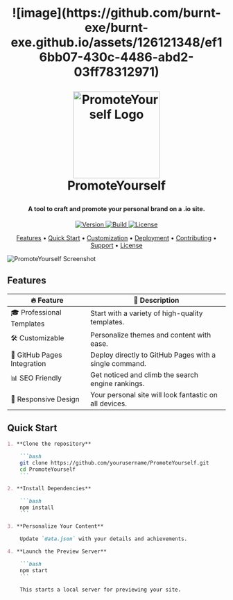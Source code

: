 <h1 align="center">
  <br> ![image](https://github.com/burnt-exe/burnt-exe.github.io/assets/126121348/ef16bb07-430c-4486-abd2-03ff78312971)

  <a href="https://github.com/burnt-exe/burnt-exe.github.io/PromoteYourself"><img src="(https://github.com/burnt-exe/burnt-exe.github.io/assets/126121348/73be37a3-59e7-4da1-a745-f18e7b2ebb2e)
" alt="PromoteYourself Logo" width="200"></a>
  <br>
  PromoteYourself
  <br>
</h1>

<h4 align="center">A tool to craft and promote your personal brand on a .io site.</h4>

<p align="center">
  <a href="https://github.com/yourusername/PromoteYourself/releases">
    <img src="https://img.shields.io/badge/version-1.0.0-blue.svg" alt="Version">
  </a>
  <a href="https://github.com/yourusername/PromoteYourself/actions">
    <img src="https://img.shields.io/badge/build-passing-brightgreen.svg" alt="Build">
  </a>
  <a href="https://github.com/yourusername/PromoteYourself/blob/main/LICENSE">
    <img src="https://img.shields.io/badge/license-MIT-green.svg" alt="License">
  </a>
</p>

<p align="center">
  <a href="#features">Features</a> •
  <a href="#quick-start">Quick Start</a> •
  <a href="#customization">Customization</a> •
  <a href="#deployment">Deployment</a> •
  <a href="#contributing">Contributing</a> •
  <a href="#support">Support</a> •
  <a href="#license">License</a>
</p>

![PromoteYourself Screenshot](https://example.com/screenshot.png)

## Features

| 🔥 **Feature** | 📝 **Description** |
| -------------- | ------------------- |
| 🎓 Professional Templates | Start with a variety of high-quality templates. |
| 🛠 Customizable | Personalize themes and content with ease. |
| 🚀 GitHub Pages Integration | Deploy directly to GitHub Pages with a single command. |
| 📊 SEO Friendly | Get noticed and climb the search engine rankings. |
| 📱 Responsive Design | Your personal site will look fantastic on all devices. |

## Quick Start

```markdown
1. **Clone the repository**

    ```bash
    git clone https://github.com/yourusername/PromoteYourself.git
    cd PromoteYourself
    ```

2. **Install Dependencies**

    ```bash
    npm install
    ```

3. **Personalize Your Content**

    Update `data.json` with your details and achievements.

4. **Launch the Preview Server**

    ```bash
    npm start
    ```

    This starts a local server for previewing your site.
